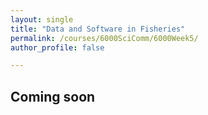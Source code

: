 ```yaml
---
layout: single
title: "Data and Software in Fisheries"
permalink: /courses/6000SciComm/6000Week5/
author_profile: false

---
```


## Coming soon
